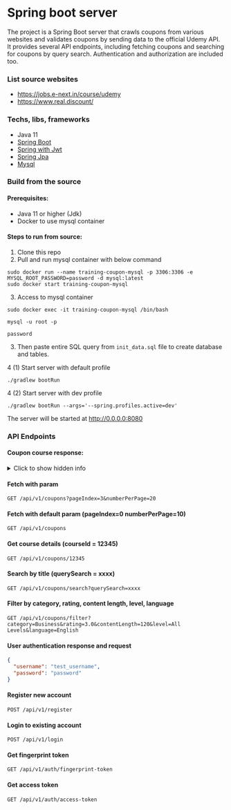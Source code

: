 Spring boot server
============

The project is a Spring Boot server that crawls coupons from various websites and validates coupons by sending data to
the official Udemy API. It provides several API endpoints, including fetching coupons and searching
for coupons by query search. Authentication and authorization are included too.

### List source websites

- <https://jobs.e-next.in/course/udemy>
- <https://www.real.discount/>

### Techs, libs, frameworks
- Java 11
- [Spring Boot](https://spring.io/projects/spring-boot)
- [Spring with Jwt](https://docs.spring.io/spring-security/reference/servlet/oauth2/resource-server/jwt.html)
- [Spring Jpa](https://spring.io/projects/spring-data-jpa)
- [Mysql](https://hub.docker.com/_/mysql)

### Build from the source

#### Prerequisites:

- Java 11 or higher (Jdk)
- Docker to use mysql container

#### Steps to run from source:

1. Clone this repo
2. Pull and run mysql container with below command

```shell
sudo docker run --name training-coupon-mysql -p 3306:3306 -e MYSQL_ROOT_PASSWORD=password -d mysql:latest
sudo docker start training-coupon-mysql
```

3. Access to mysql container

```shell
sudo docker exec -it training-coupon-mysql /bin/bash
```

```shell
mysql -u root -p
```

```shell
password
```

3. Then paste entire SQL query from `init_data.sql` file to create database and tables.

4 (1) Start server with default profile

```shell
./gradlew bootRun
```

4 (2) Start server with dev profile

```shell
./gradlew bootRun --args='--spring.profiles.active=dev'
```

The server will be started at <http://0.0.0.0:8080>

### API Endpoints

#### Coupon course response:

<details>
    <summary> Click to show hidden info</summary>
    <pre>
    {
        "lastFetchTime": "2023-07-12T15:32:01.748575966",
        "totalCoupon": 139,
        "totalPage": 14,
        "currentPage": 0,
        "courses": [
            {
                "courseId": 605750,
                "category": "Personal Development",
                "subCategory": "Unknown",
                "title": "Job Interview Skills Training Course | Successful Interviews",
                "contentLength": 73,
                "level": "All Levels",
                "author": "Mauricio Rubio - Agile Guru & Founder of AgileKB | AgileLee & Ureducation",
                "rating": 4.19763,
                "reviews": 320,
                "students": 7776,
                "couponCode": "466E1CBD03B841998363",
                "previewImage": "https://img-b.udemycdn.com/course/750x422/605750_58ea_2.jpg",
                "couponUrl": "https://www.udemy.com/course/10-steps-for-a-successful-interview-get-the-job/?couponCode=466E1CBD03B841998363",
                "expiredDate": "2023-07-16 06:19:00+00:00",
                "usesRemaining": 260,
                "heading": "Job Interview Skills Training to hit the ground running | Interview like a PRO and achieve success in your interviews",
                "description": "A really long HTML code here",
                "previewVideo": "/course/605750/preview/?startPreviewId=24000252",
                "language": "English"
            }
        ]
    }
    </pre>
</details>

#### Fetch with param

```
GET /api/v1/coupons?pageIndex=3&numberPerPage=20
```

#### Fetch with default param (pageIndex=0 numberPerPage=10)

```
GET /api/v1/coupons
```

#### Get course details (courseId = 12345)

```
GET /api/v1/coupons/12345
```

#### Search by title (querySearch = xxxx)

```
GET /api/v1/coupons/search?querySearch=xxxx
```

#### Filter by category, rating, content length, level, language

```
GET /api/v1/coupons/filter?category=Business&rating=3.0&contentLength=120&level=All Levels&language=English
```

#### User authentication response and request

```json
{
  "username": "test_username",
  "password": "password"
}
```

#### Register new account

```
POST /api/v1/register
```

#### Login to existing account

```
POST /api/v1/login
```

#### Get fingerprint token

```
GET /api/v1/auth/fingerprint-token
```

#### Get access token

```
GET /api/v1/auth/access-token
```
